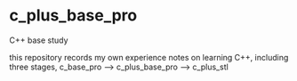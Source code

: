 # c_plus_base_pro

C++ base study

this repository records my own experience notes on learning C++, including three stages, c_base_pro --> c_plus_base_pro --> c_plus_stl
